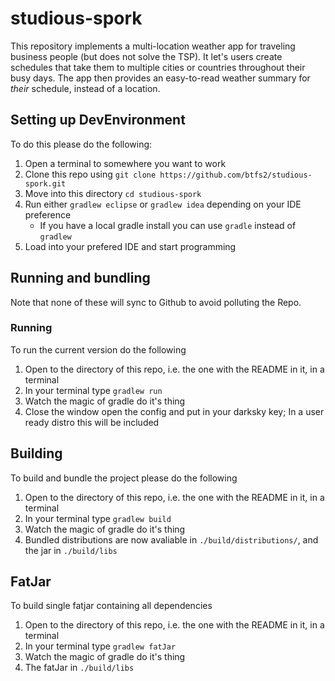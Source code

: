 # studious-spork

This repository implements a multi-location weather app for traveling business people (but does not solve the TSP). It let's users create schedules that take them to multiple cities or countries throughout their busy days. The app then provides an easy-to-read weather summary for _their_ schedule, instead of a location.

## Setting up DevEnvironment

To do this please do the following:

1. Open a terminal to somewhere you want to work
2. Clone this repo using `git clone https://github.com/btfs2/studious-spork.git`
3. Move into this directory `cd studious-spork`
4. Run either `gradlew eclipse` or `gradlew idea` depending on your IDE preference
	* If you have a local gradle install you can use `gradle` instead of `gradlew`
5. Load into your prefered IDE and start programming

## Running and bundling

Note that none of these will sync to Github to avoid polluting the Repo.

### Running

To run the current version do the following

1. Open to the directory of this repo, i.e. the one with the README in it, in a terminal
2. In your terminal type `gradlew run`
3. Watch the magic of gradle do it's thing
4. Close the window open the config and put in your darksky key; In a user ready distro this will be included

## Building

To build and bundle the project please do the following

1. Open to the directory of this repo, i.e. the one with the README in it, in a terminal
2. In your terminal type `gradlew build`
3. Watch the magic of gradle do it's thing
4. Bundled distributions are now avaliable in `./build/distributions/`, and the jar in `./build/libs`

## FatJar

To build single fatjar containing all dependencies

1. Open to the directory of this repo, i.e. the one with the README in it, in a terminal
2. In your terminal type `gradlew fatJar`
3. Watch the magic of gradle do it's thing
4. The fatJar in `./build/libs`
